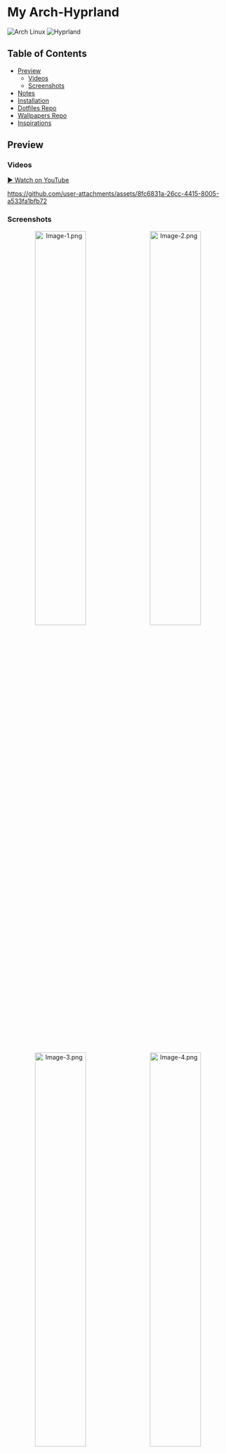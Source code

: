 # My Arch-Hyprland
![Arch Linux](https://img.shields.io/badge/Arch-Linux-1793D1?logo=arch-linux&logoColor=white)
![Hyprland](https://img.shields.io/badge/Hyprland-WM-000000?logo=wayland&logoColor=white)

## Table of Contents
- [Preview](#preview)
  - [Videos](#videos)
  - [Screenshots](#screenshots)
- [Notes](#notes)
- [Installation](#installation)
- [Dotfiles Repo](#dotfiles-repo)
- [Wallpapers Repo](#wallpapers-repo)
- [Inspirations](#inspirations)

## Preview
### Videos
[▶️ Watch on YouTube](https://youtu.be/KHf6aUsQ-w0)

<https://github.com/user-attachments/assets/8fc6831a-26cc-4415-8005-a533fa1bfb72>

### Screenshots
<p align="center">
    <img src="https://github.com/user-attachments/assets/a004c50a-4001-4596-a48e-97ecc9997843" alt="Image-1.png" width="48%"/>
    <img width="12"/>
    <img src="https://github.com/user-attachments/assets/5d59431c-de0c-487d-bc1a-ea4b2828787a" alt="Image-2.png" width="48%"/>
    <img src="https://github.com/user-attachments/assets/b2b0674f-4709-40d3-bfbe-9c5c5660bf3b" alt="Image-3.png" width="48%"/>
    <img width="12"/>
    <img src="https://github.com/user-attachments/assets/c55950ed-8e7b-4e10-bde3-dd445fbc388b" alt="Image-4.png" width="48%"/>
</p>

## Notes
> [!IMPORTANT]
> `This script automates the installation and setup of my Arch Hyprland environment.`
> - If you want to try it, you should use a minimal profile and backup your system beforehand.

> [!NOTE]
> This script does not include package uninstallation, as some packages may already exist on your system by default. Creating an uninstallation script could potentially affect your current setup.

## Installation
Use this script to install Hyprland on an Arch-based system:
```
git clone --depth=1 https://github.com/ViegPhunt/Arch-Hyprland.git
cd ~/Arch-Hyprland
chmod +x install.sh
./install.sh
```

## Dotfiles Repo
This repo contains all my dotfiles: [`Dotfiles`](https://github.com/ViegPhunt/Dotfiles).

## Wallpapers Repo
You can find my wallpaper collection in: [`Wallpaper-Collection`](https://github.com/ViegPhunt/Wallpaper-Collection).

## Inspirations
I drew inspiration from the following projects and communities:

- https://www.reddit.com/r/unixporn/
- https://github.com/JaKooLit/Hyprland-Dots
- https://github.com/Hyde-project/hyde
- https://github.com/mylinuxforwork/dotfiles

and more...

## Feedback
If you find this repo useful or have any suggestions, feel free to open an issue or submit a pull request. Happy ricing! 🍚
